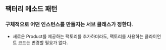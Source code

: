 ## 팩터리 메소드 패턴

### 구체적으로 어떤 인스턴스를 만들지는 서브 클래스가 정한다.

- 새로운 Product를 제공하는 팩토리를 추가하더라도, 팩토리를 사용하는 클라이언트 코드는 변경할 필요가 없다.